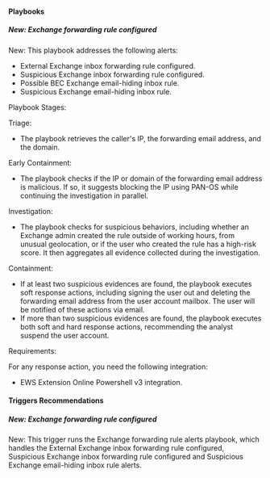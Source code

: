 
#### Playbooks

##### New: Exchange forwarding rule configured

New: This playbook addresses the following alerts:

- External Exchange inbox forwarding rule configured.
- Suspicious Exchange inbox forwarding rule configured.
- Possible BEC Exchange email-hiding inbox rule.
- Suspicious Exchange email-hiding inbox rule.

Playbook Stages:
 
Triage: 

- The playbook retrieves the caller's IP, the forwarding email address, and the domain.

Early Containment:

- The playbook checks if the IP or domain of the forwarding email address is malicious. If so, it suggests blocking the IP using PAN-OS while continuing the investigation in parallel.

Investigation:

- The playbook checks for suspicious behaviors, including whether an Exchange admin created the rule outside of working hours, from unusual geolocation, or if the user who created the rule has a high-risk score. It then aggregates all evidence collected during the investigation.

Containment:

- If at least two suspicious evidences are found, the playbook executes soft response actions, including signing the user out and deleting the forwarding email address from the user account mailbox. The user will be notified of these actions via email.
- If more than two suspicious evidences are found, the playbook executes both soft and hard response actions, recommending the analyst suspend the user account.

Requirements: 

For any response action, you need the following integration:
- EWS Extension Online Powershell v3 integration.


#### Triggers Recommendations

##### New: Exchange forwarding rule configured

New: This trigger runs the Exchange forwarding rule alerts playbook, which handles the External Exchange inbox forwarding rule configured, Suspicious Exchange inbox forwarding rule configured and Suspicious Exchange email-hiding inbox rule alerts.
